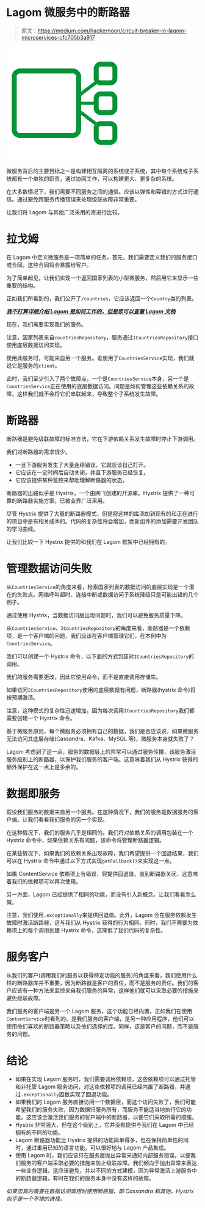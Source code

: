 # Lagom 微服务中的断路器

> 原文：<https://medium.com/hackernoon/circuit-breaker-in-lagom-microservices-cfc705b3a917>

![](img/ed69e4b9b57ed0685205cdb32e0658ac.png)

微服务背后的主要目标之一是构建相互隔离的系统或子系统，其中每个系统或子系统都有一个单独的职责，通过协同工作，可以构建更大、更复杂的系统。

在大多数情况下，我们需要不同服务之间的通信。应该以弹性和容错的方式进行通信。通过避免跨服务传播错误来处理级联故障非常重要。

让我们将 Lagom 与其他广泛采用的库进行比较。

# 拉戈姆

在 Lagom 中定义微服务是一项简单的任务。首先，我们需要定义我们的服务接口或合同。这些合同将会暴露给客户。

为了简单起见，让我们实现一个返回国家列表的小型微服务，然后用它来显示一些重要的结构。

正如我们所看到的，我们公开了`/countries`，它应该返回一个`Country`类的列表。

[***我不打算详细介绍 Lagom 是如何工作的，但是您可以查看 Lagom 文档***](https://www.lagomframework.com/documentation/)

现在，我们需要实现我们的服务。

注意，国家列表来自`countriesRepository`，服务通过`ICountriesRepository`接口使用底层数据访问实现。

使用此服务时，可能来自另一个服务。谁使用了`CountriesService`实现，我们就说它是服务的`client`。

此时，我们至少引入了两个故障点，一个是`CountriesService`本身，另一个是`CountriesService`正在使用的底层数据访问。问题是如何管理这些依赖关系的故障，这样我们就不会将它们串联起来，导致整个子系统发生故障。

# 断路器

断路器是避免级联故障的标准方法，它在下游依赖关系发生故障时停止下游调用。

我们对断路器的需求很少。

*   一旦下游服务发生了大量连续错误，它就应该自己打开。
*   它应该在一定时间后自动关闭，并且下游服务已经恢复。
*   它应该提供某种监控来帮助理解断路器的状态。

断路器的出路似乎是 Hystrix，一个由网飞创建的开源库。Hystrix 提供了一种可靠的断路器实施方案，已被业界广泛采用。

尽管 Hystrix 提供了大量的断路器模式，但是将这样的库添加到现有的和正在进行的项目中是有相关成本的。代码的复杂性将会增加，而新组件的添加需要开发团队的学习曲线。

让我们比较一下 Hystrix 提供的和我们在 Lagom 框架中已经拥有的。

# 管理数据访问失败

从`CountriesService`的角度来看，检索国家列表的数据访问的底层实现是一个潜在的失败点。网络呼叫超时、连接中断或数据访问子系统降级只是可能出错的几个例子。

通过使用 Hystrix，当数据访问层出现问题时，我们可以避免服务质量下降。

从`CountriesService`、`ICountriesRepository`的角度来看，断路器是一个依赖项，是一个客户端的问题，我们应该在客户端管理它们，在本例中为`CountriesService`。

我们可以创建一个 Hystrix 命令，以下面的方式包装对`ICountriesRepository`的调用。

我们的服务需要更改，因此它使用命令，而不是直接调用存储库。

如果访问`ICountriesRepository`使用的底层数据有问题，断路器(hystrix 命令)将按预期激活。

注意，这种模式的复杂性迅速增加，因为每次调用`ICountriesRepository`我们都需要创建一个 Hystrix 命令。

基于微服务原则，每个微服务必须拥有自己的数据，我们是否应该说，如果微服务无法访问其底层存储(Cassandra、Kafka、MySQL 等)，微服务本身就失败了？

Lagom 考虑到了这一点，服务的数据层上的异常可以通过服务传播，该服务激活服务级别上的断路器，以保护我们服务的客户端。这意味着我们从 Hystrix 获得的额外保护在这一点上是多余的。

# 数据即服务

假设我们服务的数据来自另一个服务。在这种情况下，我们的服务是数据服务的客户端。让我们看看我们服务的另一个实现。

在这种情况下，我们的服务几乎是相同的。我们将对依赖关系的调用包装在一个 Hystrix 命令中，如果依赖关系有问题，该命令将管理断路器逻辑。

在某些情况下，如果我们的依赖关系出现故障，我们希望提供一个回退结果，我们可以在 Hystrix 命令中通过以下方式实现`getFallback()`来实现这一点。

如果 ContentService 依赖项上有错误，将提供回退值，直到断路器关闭，这意味着我们的依赖项可以再次使用。

另一方面，Lagom 已经提供了相同的功能，而没有引入新概念。让我们看看怎么做。

注意，我们使用`.exceptionally`来提供回退值。此外，Lagom 会在服务依赖发生故障时激活断路器，这与我们从 Hystrix 获得的行为相同。同时，我们不需要为依赖项上的每个调用创建 Hystrix 命令，这降低了我们代码的复杂性。

# 服务客户

从我们的客户(调用我们的服务以获得特定功能的服务)的角度来看，我们使用什么样的断路器库并不重要，因为断路器是客户的责任，而不是服务的责任。我们的客户应该有一种方法来监控来自我们服务的异常，这样他们就可以采取必要的措施来避免级联故障。

我们服务的客户端是另一个 Lagom 服务，这个功能已经内置，正如我们在使用`ContentService`时看到的。是我们服务的客户端，是另一种应用程序，他们可以使用他们喜欢的断路器策略以及他们选择的库。同样，这是客户的问题，而不是服务的问题。

# 结论

*   如果在实现 Lagom 服务时，我们需要调用依赖项，这些依赖项可以通过托管和非托管 Lagom 服务访问，对这些依赖项的调用已经内置了断路器，并通过`.exceptionally`函数实现了回退功能。
*   如果我们的 Lagom 服务直接访问一个数据层，而这个访问失败了，我们可能希望我们的服务失败，因为数据归服务所有，而服务不能适当地执行它的功能。这应该会激活我们服务的客户端中的断路器，以便它们采取所需的措施。
*   Hystrix 非常强大，但在这个级别上，它并没有提供与我们在 Lagom 中已经拥有的不同的功能。
*   Lagom 断路器功能比 Hystrix 提供的功能简单得多，但在保持简单性的同时，通过重用已知的语言功能，可以很好地与 Lagom 产品集成。
*   使用 Lagom 时，我们应该只在服务层抛出异常来通知内部服务错误，以便我们服务的客户端采取必要的措施来防止级联故障。我们倾向于抛出异常来表达一些业务逻辑，这应该避免，并以不同的方式建模，因为异常激活上游服务中的断路器逻辑，有时在我们的服务本身中没有这样的故障。

*如果您真的需要在数据访问调用时使用断路器，即 Cassandra 和其他，Hystrix 似乎是一个不错的选择。*